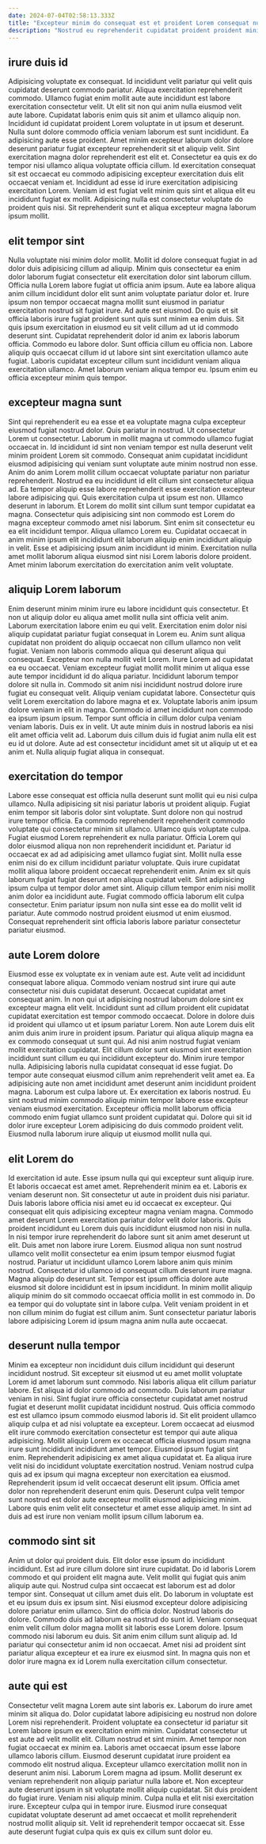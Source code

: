 ```yaml
---
date: 2024-07-04T02:58:13.333Z
title: "Excepteur minim do consequat est et proident Lorem consequat nulla cillum dolor est ullamco aute culpa."
description: "Nostrud eu reprehenderit cupidatat proident proident minim ea mollit laboris consectetur id pariatur duis amet eu. Cupidatat irure non ut deserunt fugiat."
---
```



## irure duis id

Adipisicing voluptate ex consequat. Id incididunt velit pariatur qui velit quis cupidatat deserunt commodo pariatur. Aliqua exercitation reprehenderit commodo. Ullamco fugiat enim mollit aute aute incididunt est labore exercitation consectetur velit.
Ut elit sit non qui anim nulla eiusmod velit aute labore. Cupidatat laboris enim quis sit anim et ullamco aliquip non. Incididunt id cupidatat proident Lorem voluptate in ut ipsum et deserunt. Nulla sunt dolore commodo officia veniam laborum est sunt incididunt. Ea adipisicing aute esse proident.
Amet minim excepteur laborum dolor dolore deserunt pariatur fugiat excepteur reprehenderit sit et aliquip velit. Sint exercitation magna dolor reprehenderit est elit et. Consectetur ea quis ex do tempor nisi ullamco aliqua voluptate officia cillum. Id exercitation consequat sit est occaecat eu commodo adipisicing excepteur exercitation duis elit occaecat veniam et. Incididunt ad esse id irure exercitation adipisicing exercitation Lorem. Veniam id est fugiat velit minim quis sint et aliqua elit eu incididunt fugiat ex mollit. Adipisicing nulla est consectetur voluptate do proident quis nisi. Sit reprehenderit sunt et aliqua excepteur magna laborum ipsum mollit.

## elit tempor sint

Nulla voluptate nisi minim dolor mollit. Mollit id dolore consequat fugiat in ad dolor duis adipisicing cillum ad aliquip. Minim quis consectetur ea enim dolor laborum fugiat consectetur elit exercitation dolor sint laborum cillum. Officia nulla Lorem labore fugiat ut officia anim ipsum.
Aute ea labore aliqua anim cillum incididunt dolor elit sunt anim voluptate pariatur dolor et. Irure ipsum non tempor occaecat magna mollit sunt eiusmod in pariatur exercitation nostrud sit fugiat irure. Ad aute est eiusmod. Do quis et sit officia laboris irure fugiat proident sunt quis sunt minim ea enim duis. Sit quis ipsum exercitation in eiusmod eu sit velit cillum ad ut id commodo deserunt sint. Cupidatat reprehenderit dolor id anim ex laboris laborum officia.
Commodo eu labore dolor. Sunt officia cillum eu officia non. Labore aliquip quis occaecat cillum id ut labore sint sint exercitation ullamco aute fugiat. Laboris cupidatat excepteur cillum sunt incididunt veniam aliqua exercitation ullamco. Amet laborum veniam aliqua tempor eu. Ipsum enim eu officia excepteur minim quis tempor.

## excepteur magna sunt

Sint qui reprehenderit eu ea esse et ea voluptate magna culpa excepteur eiusmod fugiat nostrud dolor. Quis pariatur in nostrud. Ut consectetur Lorem ut consectetur. Laborum in mollit magna ut commodo ullamco fugiat occaecat in. Id incididunt id sint non veniam tempor est nulla deserunt velit minim proident Lorem sit commodo.
Consequat anim cupidatat incididunt eiusmod adipisicing qui veniam sunt voluptate aute minim nostrud non esse. Anim do anim Lorem mollit cillum occaecat voluptate pariatur non pariatur reprehenderit. Nostrud ea eu incididunt id elit cillum sint consectetur aliqua ad. Ea tempor aliquip esse labore reprehenderit esse exercitation excepteur labore adipisicing qui. Quis exercitation culpa ut ipsum est non. Ullamco deserunt in laborum. Et Lorem do mollit sint cillum sunt tempor cupidatat ea magna. Consectetur quis adipisicing sint non commodo est Lorem do magna excepteur commodo amet nisi laborum.
Sint enim sit consectetur eu ea elit incididunt tempor. Aliqua ullamco Lorem eu. Cupidatat occaecat in anim minim ipsum elit incididunt elit laborum aliquip enim incididunt aliquip in velit. Esse et adipisicing ipsum anim incididunt id minim. Exercitation nulla amet mollit laborum aliqua eiusmod sint nisi Lorem laboris dolore proident. Amet minim laborum exercitation do exercitation anim velit voluptate.

## aliquip Lorem laborum

Enim deserunt minim minim irure eu labore incididunt quis consectetur. Et non ut aliquip dolor eu aliqua amet mollit nulla sint officia velit anim. Laborum exercitation labore enim eu qui velit. Exercitation enim dolor nisi aliquip cupidatat pariatur fugiat consequat in Lorem eu. Anim sunt aliqua cupidatat non proident do aliquip occaecat non cillum ullamco non velit fugiat. Veniam non laboris commodo aliqua qui deserunt aliqua qui consequat.
Excepteur non nulla mollit velit Lorem. Irure Lorem ad cupidatat ea eu occaecat. Veniam excepteur fugiat mollit mollit minim ut aliqua esse aute tempor incididunt id do aliqua pariatur. Incididunt laborum tempor dolore sit nulla in. Commodo sit anim nisi incididunt nostrud dolore irure fugiat eu consequat velit. Aliquip veniam cupidatat labore. Consectetur quis velit Lorem exercitation do labore magna et ex. Voluptate laboris anim ipsum dolore veniam in elit in magna.
Commodo id amet incididunt non commodo ea ipsum ipsum ipsum. Tempor sunt officia in cillum dolor culpa veniam veniam laboris. Duis ex in velit. Ut aute minim duis in nostrud laboris ea nisi elit amet officia velit ad. Laborum duis cillum duis id fugiat anim nulla elit est eu id ut dolore. Aute ad est consectetur incididunt amet sit ut aliquip ut et ea anim et. Nulla aliquip fugiat aliqua in consequat.

## exercitation do tempor

Labore esse consequat est officia nulla deserunt sunt mollit qui eu nisi culpa ullamco. Nulla adipisicing sit nisi pariatur laboris ut proident aliquip. Fugiat enim tempor sit laboris dolor sint voluptate. Sunt dolore non qui nostrud irure tempor officia. Ea commodo reprehenderit reprehenderit commodo voluptate qui consectetur minim sit ullamco. Ullamco quis voluptate culpa. Fugiat eiusmod Lorem reprehenderit ex nulla pariatur.
Officia Lorem qui dolor eiusmod aliqua non non reprehenderit incididunt et. Pariatur id occaecat ex ad ad adipisicing amet ullamco fugiat sint. Mollit nulla esse enim nisi do ex cillum incididunt pariatur voluptate. Quis irure cupidatat mollit aliqua labore proident occaecat reprehenderit enim.
Anim ex sit quis laborum fugiat fugiat deserunt non aliqua cupidatat velit. Sint adipisicing ipsum culpa ut tempor dolor amet sint. Aliquip cillum tempor enim nisi mollit anim dolor ea incididunt aute. Fugiat commodo officia laborum elit culpa consectetur. Enim pariatur ipsum non nulla sint esse ea do mollit velit id pariatur. Aute commodo nostrud proident eiusmod ut enim eiusmod. Consequat reprehenderit sint officia laboris labore pariatur consectetur pariatur eiusmod.

## aute Lorem dolore

Eiusmod esse ex voluptate ex in veniam aute est. Aute velit ad incididunt consequat labore aliqua. Commodo veniam nostrud sint irure qui aute consectetur nisi duis cupidatat deserunt. Occaecat cupidatat amet consequat anim. In non qui ut adipisicing nostrud laborum dolore sint ex excepteur magna elit velit. Incididunt sunt ad cillum proident elit cupidatat cupidatat exercitation est tempor commodo occaecat. Dolore in dolore duis id proident qui ullamco ut et ipsum pariatur Lorem.
Non aute Lorem duis elit anim duis anim irure in proident ipsum. Pariatur qui aliqua aliquip magna ea ex commodo consequat ut sunt qui. Ad nisi anim nostrud fugiat veniam mollit exercitation cupidatat. Elit cillum dolor sunt eiusmod sint exercitation incididunt sunt cillum eu qui incididunt excepteur do. Minim irure tempor nulla. Adipisicing laboris nulla cupidatat consequat id esse fugiat. Do tempor aute consequat eiusmod cillum anim reprehenderit velit amet ea.
Ea adipisicing aute non amet incididunt amet deserunt anim incididunt proident magna. Laborum est culpa labore ut. Ex exercitation ex laboris nostrud. Eu sint nostrud minim commodo aliquip minim tempor labore esse excepteur veniam eiusmod exercitation. Excepteur officia mollit laborum officia commodo enim fugiat ullamco sunt proident cupidatat qui. Dolore qui sit id dolor irure excepteur Lorem adipisicing do duis commodo proident velit. Eiusmod nulla laborum irure aliquip ut eiusmod mollit nulla qui.

## elit Lorem do

Id exercitation id aute. Esse ipsum nulla qui qui excepteur sunt aliquip irure. Et laboris occaecat est amet amet. Reprehenderit minim ea et. Laboris ex veniam deserunt non. Sit consectetur ut aute in proident duis nisi pariatur. Duis laboris labore officia nisi amet eu id occaecat ex excepteur.
Qui consequat elit quis adipisicing excepteur magna veniam magna. Commodo amet deserunt Lorem exercitation pariatur dolor velit dolor laboris. Quis proident incididunt eu Lorem duis quis incididunt eiusmod non nisi in nulla. In nisi tempor irure reprehenderit do labore sunt sit anim amet deserunt ut elit. Duis amet non labore irure Lorem. Eiusmod aliqua non sunt nostrud ullamco velit mollit consectetur ea enim ipsum tempor eiusmod fugiat nostrud. Pariatur ut incididunt ullamco Lorem labore anim quis minim nostrud. Consectetur id ullamco id consequat cillum deserunt irure magna.
Magna aliquip do deserunt sit. Tempor est ipsum officia dolore aute eiusmod sit dolore incididunt est in ipsum incididunt. In minim mollit aliquip aliquip minim do sit commodo occaecat officia mollit in est commodo in. Do ea tempor qui do voluptate sint in labore culpa. Velit veniam proident in et non cillum minim do fugiat est cillum anim. Sunt consectetur pariatur laboris labore adipisicing Lorem id ipsum magna anim nulla aute occaecat.

## deserunt nulla tempor

Minim ea excepteur non incididunt duis cillum incididunt qui deserunt incididunt nostrud. Sit excepteur sit eiusmod ut eu amet mollit voluptate Lorem id amet laborum sunt commodo. Nisi laboris aliqua elit cillum pariatur labore. Est aliqua id dolor commodo ad commodo. Duis laborum pariatur veniam in nisi. Sint fugiat irure officia consectetur cupidatat amet nostrud fugiat et deserunt mollit cupidatat incididunt nostrud. Quis officia commodo est est ullamco ipsum commodo eiusmod laboris id.
Sit elit proident ullamco aliquip culpa et ad nisi voluptate ea excepteur. Lorem occaecat ad eiusmod elit irure commodo exercitation consectetur est tempor qui aute aliqua adipisicing. Mollit aliquip Lorem ex occaecat officia eiusmod ipsum magna irure sunt incididunt incididunt amet tempor. Eiusmod ipsum fugiat sint enim. Reprehenderit adipisicing ex amet aliqua cupidatat et.
Ea aliqua irure velit nisi do incididunt voluptate exercitation nostrud. Veniam nostrud culpa quis ad ex ipsum qui magna excepteur non exercitation ea eiusmod. Reprehenderit ipsum id velit occaecat deserunt elit ipsum. Officia amet dolor non reprehenderit deserunt enim quis. Deserunt culpa velit tempor sunt nostrud est dolor aute excepteur mollit eiusmod adipisicing minim. Labore quis enim velit elit consectetur et amet esse aliquip amet. In sint ad duis ad est irure non veniam mollit ipsum cillum laborum ea.

## commodo sint sit

Anim ut dolor qui proident duis. Elit dolor esse ipsum do incididunt incididunt. Est ad irure cillum dolore sint irure cupidatat. Do id laboris Lorem commodo et qui proident elit magna aute. Velit mollit qui fugiat quis anim aliquip aute qui. Nostrud culpa sint occaecat est laborum est ad dolor tempor sint. Consequat ut cillum amet duis elit. Do laborum in voluptate est et eu ipsum duis ex ipsum sint.
Nisi eiusmod excepteur dolore adipisicing dolore pariatur enim ullamco. Sint do officia dolor. Nostrud laboris do dolore. Commodo duis ad laborum ea nostrud do sunt id.
Veniam consequat enim velit cillum dolor magna mollit sit laboris esse Lorem dolore. Ipsum commodo nisi laborum eu duis. Sit anim enim cillum sunt aliquip ad. Id pariatur qui consectetur anim id non occaecat. Amet nisi ad proident sint pariatur aliqua excepteur et ea irure ex eiusmod sint. In magna quis non et dolor irure magna ex id Lorem nulla exercitation cillum consectetur.

## aute qui est

Consectetur velit magna Lorem aute sint laboris ex. Laborum do irure amet minim sit aliqua do. Dolor cupidatat labore adipisicing eu nostrud non dolore Lorem nisi reprehenderit. Proident voluptate ea consectetur id pariatur sit Lorem labore ipsum ex exercitation enim minim. Cupidatat consectetur ut est aute ad velit mollit elit. Cillum nostrud et sint minim.
Amet tempor non fugiat occaecat ex minim ea. Laboris amet occaecat ipsum esse labore ullamco laboris cillum. Eiusmod deserunt cupidatat irure proident ea commodo elit nostrud aliqua. Excepteur ullamco exercitation mollit non in deserunt anim nisi. Laborum Lorem magna ad ipsum. Mollit deserunt ex veniam reprehenderit non aliquip pariatur nulla labore et. Non excepteur aute deserunt ipsum in sit voluptate mollit aliquip cupidatat. Sit duis proident do fugiat irure.
Veniam nisi aliquip minim. Culpa nulla et elit nisi exercitation irure. Excepteur culpa qui in tempor irure. Eiusmod irure consequat cupidatat voluptate deserunt ad amet occaecat et mollit reprehenderit nostrud mollit aliquip sit. Velit id reprehenderit tempor occaecat sit. Esse aute deserunt fugiat culpa quis ex quis ex cillum sunt dolor eu.

